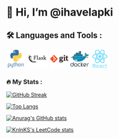 # 👋 Hi, I’m @ihavelapki


## :hammer_and_wrench: Languages and Tools :

<div>
  <img src="https://github.com/devicons/devicon/blob/master/icons/python/python-original-wordmark.svg" title="Python" alt="Python" width="50" height="50"/>&nbsp;
  <img src="https://github.com/devicons/devicon/blob/master/icons/flask/flask-original-wordmark.svg" title="Flask" alt="Flask" width="50" height="50"/>&nbsp;
  <img src="https://github.com/devicons/devicon/blob/master/icons/git/git-original-wordmark.svg" title="Git" **alt="Git" width="50" height="50"/>
  <img src="https://github.com/devicons/devicon/blob/master/icons/docker/docker-original-wordmark.svg" title="Docker" **alt="Git" width="50" height="50"/>
  <img src="https://github.com/devicons/devicon/blob/master/icons/react/react-original-wordmark.svg" title="React" **alt="React" width="50" height="50"/>
</div>
<!---
- 
- 👀 I’m interested in ...
- 🌱 I’m currently learning ...
- 💞️ I’m looking to collaborate on ...
- 📫 How to reach me ...
ihavelapki/ihavelapki is a ✨ special ✨ repository because its `README.md` (this file) appears on your GitHub profile.
You can click the Preview link to take a look at your changes.
--->

### :fire: My Stats :

[![GitHub Streak](http://github-readme-streak-stats.herokuapp.com?user=ihavelapki&theme=dark&background=000000)](https://git.io/streak-stats)

[![Top Langs](https://github-readme-stats.vercel.app/api/top-langs/?username=ihavelapki&layout=compact&theme=vision-friendly-dark)](https://github.com/anuraghazra/github-readme-stats)

[![Anurag's GitHub stats](https://github-readme-stats.vercel.app/api?username=ihavelapki)](https://github.com/anuraghazra/github-readme-stats)

[![KnlnKS's LeetCode stats](https://leetcode-stats-six.vercel.app/api?username=Pereyro&theme=dark)](https://github.com/KnlnKS/leetcode-stats)
